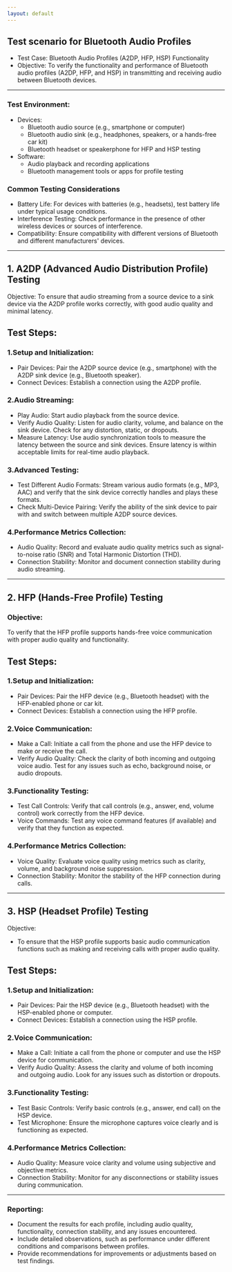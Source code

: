 ```yaml
---
layout: default
---
```


## Test scenario for Bluetooth Audio Profiles

* Test Case: Bluetooth Audio Profiles (A2DP, HFP, HSP) Functionality
* Objective:
To verify the functionality and performance of Bluetooth audio profiles (A2DP, HFP, and HSP) in transmitting and receiving audio between Bluetooth devices.
  
---

### Test Environment:
* Devices:
  * Bluetooth audio source (e.g., smartphone or computer)
  * Bluetooth audio sink (e.g., headphones, speakers, or a hands-free car kit)
  * Bluetooth headset or speakerphone for HFP and HSP testing
* Software:
  * Audio playback and recording applications
  * Bluetooth management tools or apps for profile testing

### Common Testing Considerations

* Battery Life: For devices with batteries (e.g., headsets), test battery life under typical usage conditions.
* Interference Testing: Check performance in the presence of other wireless devices or sources of interference.
* Compatibility: Ensure compatibility with different versions of Bluetooth and different manufacturers' devices.
  
---

## 1. A2DP (Advanced Audio Distribution Profile) Testing

Objective:
To ensure that audio streaming from a source device to a sink device via the A2DP profile works correctly, with good audio quality and minimal latency.

## Test Steps:

### 1.Setup and Initialization:

* Pair Devices: Pair the A2DP source device (e.g., smartphone) with the A2DP sink device (e.g., Bluetooth speaker).
* Connect Devices: Establish a connection using the A2DP profile.

### 2.Audio Streaming:

* Play Audio: Start audio playback from the source device.
* Verify Audio Quality: Listen for audio clarity, volume, and balance on the sink device. Check for any distortion, static, or dropouts.
* Measure Latency: Use audio synchronization tools to measure the latency between the source and sink devices. Ensure latency is within acceptable limits for real-time audio playback.

### 3.Advanced Testing:

* Test Different Audio Formats: Stream various audio formats (e.g., MP3, AAC) and verify that the sink device correctly handles and plays these formats.
* Check Multi-Device Pairing: Verify the ability of the sink device to pair with and switch between multiple A2DP source devices.

### 4.Performance Metrics Collection:

* Audio Quality: Record and evaluate audio quality metrics such as signal-to-noise ratio (SNR) and Total Harmonic Distortion (THD).
* Connection Stability: Monitor and document connection stability during audio streaming.

---

## 2. HFP (Hands-Free Profile) Testing

### Objective:
To verify that the HFP profile supports hands-free voice communication with proper audio quality and functionality.

## Test Steps:

### 1.Setup and Initialization:

* Pair Devices: Pair the HFP device (e.g., Bluetooth headset) with the HFP-enabled phone or car kit.
* Connect Devices: Establish a connection using the HFP profile.

### 2.Voice Communication:

* Make a Call: Initiate a call from the phone and use the HFP device to make or receive the call.
* Verify Audio Quality: Check the clarity of both incoming and outgoing voice audio. Test for any issues such as echo, background noise, or audio dropouts.

### 3.Functionality Testing:

* Test Call Controls: Verify that call controls (e.g., answer, end, volume control) work correctly from the HFP device.
* Voice Commands: Test any voice command features (if available) and verify that they function as expected.

### 4.Performance Metrics Collection:

* Voice Quality: Evaluate voice quality using metrics such as clarity, volume, and background noise suppression.
* Connection Stability: Monitor the stability of the HFP connection during calls.

---

## 3. HSP (Headset Profile) Testing

Objective:
* To ensure that the HSP profile supports basic audio communication functions such as making and receiving calls with proper audio quality.

## Test Steps:

### 1.Setup and Initialization:

* Pair Devices: Pair the HSP device (e.g., Bluetooth headset) with the HSP-enabled phone or computer.
* Connect Devices: Establish a connection using the HSP profile.

### 2.Voice Communication:

* Make a Call: Initiate a call from the phone or computer and use the HSP device for communication.
* Verify Audio Quality: Assess the clarity and volume of both incoming and outgoing audio. Look for any issues such as distortion or dropouts.

### 3.Functionality Testing:

* Test Basic Controls: Verify basic controls (e.g., answer, end call) on the HSP device.
* Test Microphone: Ensure the microphone captures voice clearly and is functioning as expected.

### 4.Performance Metrics Collection:

* Audio Quality: Measure voice clarity and volume using subjective and objective metrics.
* Connection Stability: Monitor for any disconnections or stability issues during communication.

---

### Reporting:
* Document the results for each profile, including audio quality, functionality, connection stability, and any issues encountered.
* Include detailed observations, such as performance under different conditions and comparisons between profiles.
* Provide recommendations for improvements or adjustments based on test findings.

